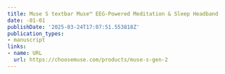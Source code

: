 ```yaml
---
title: Muse S textbar Muse™ EEG-Powered Meditation & Sleep Headband
date: -01-01
publishDate: '2025-03-24T17:07:51.553818Z'
publication_types:
- manuscript
links:
- name: URL
  url: https://choosemuse.com/products/muse-s-gen-2
---
```

